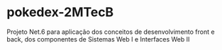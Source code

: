 # pokedex-2MTecB
Projeto Net.6 para aplicação dos conceitos de desenvolvimento front e back, dos componentes de Sistemas Web I e Interfaces Web II
